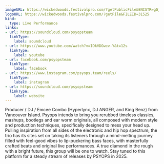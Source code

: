 ```yaml
---
imageURL: https://wickedwoods.festivalpro.com/?getPublicFile&ENCSTR=gGjJKAjjrmPzsDwNPPFg
logoURL: https://wickedwoods.festivalpro.com/?getFile&FILEID=31525
kind:
  type: Live Performance
links:
- url: https://soundcloud.com/psyopsteam
  linkType:
    label: soundcloud
- url: https://www.youtube.com/watch?v=IDkVDGwev-Y&t=12s
  linkType:
    label: youtube
- url: facebook.com/psyopsteam
  linkType:
    label: facebook
- url: https://www.instagram.com/psyops.team/reels/
  linkType:
    label: instagram
- url: https://soundcloud.com/psyopsteam
  linkType:
    label: website
---
```

Producer / DJ / Emcee Combo (Hyperlynx, DJ ANGER, and King Benz) from Vancouver Island. Psyops intends to bring you rerubbed timeless classics, mashups, bootlegs and ear worm originals, all composed with modern style and production techniques, specifically designed to mess your head up. Pulling inspiration from all sides of the electronic and hip hop spectrum, the trio has its sites set on taking its listeners through a mind-melting journey filled with feel-good vibes to lip-puckering bass faces, with masterfully crafted beats and original live performances. A true diamond in the rough with a bright future, this group will be one to watch. Stay tuned to this platform for a steady stream of releases by PSYOPS in 2025.